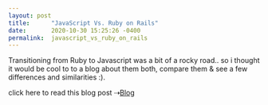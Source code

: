 ```yaml
---
layout: post
title:      "JavaScript Vs. Ruby on Rails"
date:       2020-10-30 15:25:26 -0400
permalink:  javascript_vs_ruby_on_rails
---
```


Transitioning from Ruby to Javascript was a bit of a rocky road.. so i thought it would be cool to to a blog about them both, compare them & see a few differences and similarities :).

click here to read this blog post ⇢[Blog](http://3yerus.medium.com/javascript-vs-ruby-on-rails-4e41b4cb5f0b)
